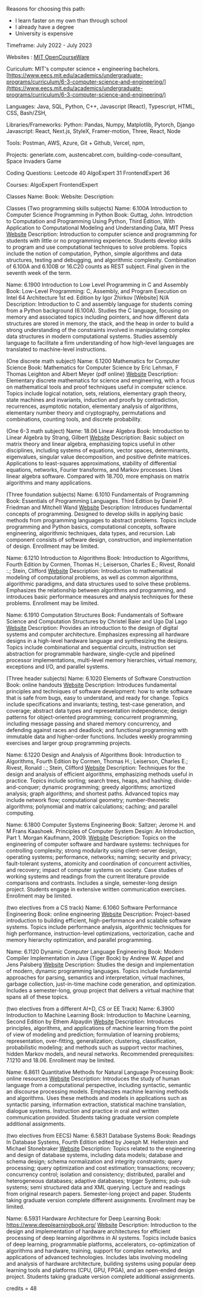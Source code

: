 Reasons for choosing this path:
- I learn faster on my own than through school
- I already have a degree
- University is expensive

Timeframe: July 2022 - July 2023

Websites : [MIT OpenCourseWare](https://ocw.mit.edu/)

Curiculum: MIT's computer science + engineering bachelors. [https://www.eecs.mit.edu/academics/undergraduate-programs/curriculum/6-3-computer-science-and-engineering/](https://www.eecs.mit.edu/academics/undergraduate-programs/curriculum/6-3-computer-science-and-engineering/)







Languages:
Java, SQL, Python, C++, Javascript (React), Typescript, HTML, CSS, Bash/ZSH, 

Libraries/Frameworks:
    Python: Pandas, Numpy, Matplotlib, Pytorch, Django
    Javascript: React, Next.js, StyleX, Framer-motion, Three, React, Node

Tools: Postman, AWS, Azure, Git + Github, Vercel, npm, 

Projects: 
generlate.com, austencabret.com, building-code-consultant, Space Invaders Game

Coding Questions:
Leetcode 40
AlgoExpert 31
FrontendExpert 36


Courses:
AlgoExpert
FrontendExpert



Classes
Name: 
Book:
Website:
Description:




Classes
(Two programming skills subjects)
Name: 6.100A Introduction to Computer Science Programming in Python
Book: Guttag, John. Introdction to Computation and Programming Using Python, Third Edition, With Application to Computational Modeling and Understanding Data, MIT Press
[Website](https://introcomp.mit.edu/spring24)
Description:
        Introduction to computer science and programming for students with little or no programming experience. Students develop skills to program and use computational techniques to solve problems. Topics include the notion of computation, Python, simple algorithms and data structures, testing and debugging, and algorithmic complexity. Combination of 6.100A and 6.100B or 16.C20 counts as REST subject. Final given in the seventh week of the term.

Name: 6.1900 Introduction to Low Level Programming in C and Assembly
Book: Low-Level Programming: C, Assembly, and Program Execution on Intel 64 Architecture 1st ed. Edition by Igor Zhirkov
[Website] N/A
Description:
        Introduction to C and assembly language for students coming from a Python background (6.100A). Studies the C language, focusing on memory and associated topics including pointers, and how different data structures are stored in memory, the stack, and the heap in order to build a strong understanding of the constraints involved in manipulating complex data structures in modern computational systems. Studies assembly language to facilitate a firm understanding of how high-level languages are translated to machine-level instructions.

(One discrete math subject)
Name: 6.1200 Mathematics for Computer Science
Book: Mathematics for Computer Science by Eric Lehman, F Thomas Leighton and Albert Meyer (pdf online)
[Website](https://ocw.mit.edu/courses/6-042j-mathematics-for-computer-science-fall-2010/)
Description:
        Elementary discrete mathematics for science and engineering, with a focus on mathematical tools and proof techniques useful in computer science. Topics include logical notation, sets, relations, elementary graph theory, state machines and invariants, induction and proofs by contradiction, recurrences, asymptotic notation, elementary analysis of algorithms, elementary number theory and cryptography, permutations and combinations, counting tools, and discrete probability.

(One 6-3 math subject)
Name: 18.06 Linear Algebra
Book: Introduction to Linear Algebra by Strang, Gilbert
[Website](https://web.mit.edu/18.06/www/)
Description:
        Basic subject on matrix theory and linear algebra, emphasizing topics useful in other disciplines, including systems of equations, vector spaces, determinants, eigenvalues, singular value decomposition, and positive definite matrices. Applications to least-squares approximations, stability of differential equations, networks, Fourier transforms, and Markov processes. Uses linear algebra software. Compared with 18.700, more emphasis on matrix algorithms and many applications.

(Three foundation subjects)
Name: 6.1010 Fundamentals of Programming
Book: Essentials of Programming Languages. Third Edition by Daniel P. Friedman and Mitchell Wand
[Website](https://py.mit.edu/spring24)
Description:
        Introduces fundamental concepts of programming. Designed to develop skills in applying basic methods from programming languages to abstract problems. Topics include programming and Python basics, computational concepts, software engineering, algorithmic techniques, data types, and recursion.  Lab component consists of software design, construction, and implementation of design. Enrollment may be limited.

Name: 6.1210 Introduction to Algorithms
Book: Introduction to Algorithms, Fourth Edition by Cormen, Thomas H.; Leiserson, Charles E.; Rivest, Ronald :.; Stein, Clifford
[Website](https://ocw.mit.edu/courses/6-006-introduction-to-algorithms-spring-2020/)
Description:
        Introduction to mathematical modeling of computational problems, as well as common algorithms, algorithmic paradigms, and data structures used to solve these problems. Emphasizes the relationship between algorithms and programming, and introduces basic performance measures and analysis techniques for these problems. Enrollment may be limited.

Name: 6.1910 Computation Structures
Book: Fundamentals of Software Science and Computation Structures by Christel Baier and Ugo Dal Lago
[Website](https://6191.mit.edu/spring24)
Description:
        Provides an introduction to the design of digital systems and computer architecture. Emphasizes expressing all hardware designs in a high-level hardware language and synthesizing the designs. Topics include combinational and sequential circuits, instruction set abstraction for programmable hardware, single-cycle and pipelined processor implementations, multi-level memory hierarchies, virtual memory, exceptions and I/O, and parallel systems.

(Three header subjects)
Name: 6.1020 Elements of Software Construction
Book: online handouts
[Website](https://ocw.mit.edu/courses/6-005-elements-of-software-construction-fall-2008/)
Description:
        Introduces fundamental principles and techniques of software development: how to write software that is safe from bugs, easy to understand, and ready for change. Topics include specifications and invariants; testing, test-case generation, and coverage; abstract data types and representation independence; design patterns for object-oriented programming; concurrent programming, including message passing and shared memory concurrency, and defending against races and deadlock; and functional programming with immutable data and higher-order functions. Includes weekly programming exercises and larger group programming projects.

Name: 6.1220 Design and Analysis of Algorithms
Book: Introduction to Algorithms, Fourth Edition by Cormen, Thomas H.; Leiserson, Charles E.; Rivest, Ronald :.; Stein, Clifford
[Website](https://ocw.mit.edu/courses/6-046j-design-and-analysis-of-algorithms-spring-2015/)
Description:
        Techniques for the design and analysis of efficient algorithms, emphasizing methods useful in practice. Topics include sorting; search trees, heaps, and hashing; divide-and-conquer; dynamic programming; greedy algorithms; amortized analysis; graph algorithms; and shortest paths. Advanced topics may include network flow; computational geometry; number-theoretic algorithms; polynomial and matrix calculations; caching; and parallel computing.

Name: 6.1800 Computer Systems Engineering
Book: Saltzer; Jerome H. and M Frans Kaashoek. Principles of Computer System Design: An Introduction, Part 1. Morgan Kaufmann, 2009.
[Website](https://ocw.mit.edu/courses/6-033-computer-system-engineering-spring-2018/)
Description:
        Topics on the engineering of computer software and hardware systems: techniques for controlling complexity; strong modularity using client-server design, operating systems; performance, networks; naming; security and privacy; fault-tolerant systems, atomicity and coordination of concurrent activities, and recovery; impact of computer systems on society. Case studies of working systems and readings from the current literature provide comparisons and contrasts. Includes a single, semester-long design project. Students engage in extensive written communication exercises. Enrollment may be limited.

(two electives from a CS track)
Name: 6.1060 Software Performance Engineering
Book: online engineering
[Website](https://ocw.mit.edu/courses/6-172-performance-engineering-of-software-systems-fall-2018/)
Description:
        Project-based introduction to building efficient, high-performance and scalable software systems. Topics include performance analysis, algorithmic techniques for high performance, instruction-level optimizations, vectorization, cache and memory hierarchy optimization, and parallel programming.

Name: 6.1120 Dynamic Computer Language Engineering
Book: Modern Compiler Implementation in Java (Tiger Book) by Andrew W. Appel and Jens Palsberg
[Website](http://6.s081.scripts.mit.edu/sp18/index.html)
Description:
        Studies the design and implementation of modern, dynamic programming languages. Topics include fundamental approaches for parsing, semantics and interpretation, virtual machines, garbage collection, just-in-time machine code generation, and optimization. Includes a semester-long, group project that delivers a virtual machine that spans all of these topics. 

(two electives from a different AI+D, CS or EE Track)
Name: 6.3900 Introduction to Machine Learning
Book: Introduction to Machine Learning, Second Edition by Ethem Alpaydin
[Website](https://introml.mit.edu/spring24)
Description:
        Introduces principles, algorithms, and applications of machine learning from the point of view of modeling and prediction; formulation of learning problems; representation, over-fitting, generalization; clustering, classification, probabilistic modeling; and methods such as support vector machines, hidden Markov models, and neural networks. Recommended prerequisites: 7.1210 and 18.06. Enrollment may be limited.

Name: 6.8611 Quantitative Methods for Natural Language Processing
Book: online resources
[Website](https://mit-6861.github.io/)
Description:
        Introduces the study of human language from a computational perspective,  including syntactic, semantic an discourse processing models. Emphasizes machine learning methods and algorithms. Uses these methods and models in applications such as syntactic parsing, information extraction, statistical machine translation, dialogue systems. Instruction and practice in oral and written communication provided. Students taking graduate version complete additional assignments.

(two electives from EECS)
Name: 6.5831 Database Systems
Book: Readings In Database Systems, Fourth Edition edited by Joesph M. Hellerstein and Michael Stonebraker
[Website](https://dsg.csail.mit.edu/6.5830/syllabus.php)
Description:
        Topics related to the engineering and design of database systems, including data models; database and schema design; schema normalization and integrity constraints; query processing; query optimization and cost estimation; transactions; recovery; concurrency control; isolation and consistency; distributed, parallel and heterogeneous databases; adaptive databases; trigger Systems; pub-sub systems; semi structured data and XML querying. Lecture and readings from original research papers. Semester-long project and paper. Students taking graduate version complete different assignments. Enrollment may be limited.

Name: 6.5931 Hardware Architecture for Deep Learning
Book: https://www.deeplearningbook.org/
[Website](http://csg.csail.mit.edu/6.5930/info.html)
Description:
        Introduction to the design and implementation of hardware architectures for efficient processing of deep learning algorithms in AI systems. Topics include basics of deep learning, programmable platforms, accelerators, co-optimization of algorithms and hardware, training, support for complex networks, and applications of advanced technologies. Includes labs involving modeling and analysis of hardware architecture, building systems using popular deep learning tools and platforms (CPU, GPU, FPGA), and an open-ended design project. Students taking graduate version complete additional assignments.

credits = 48
